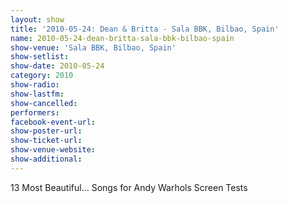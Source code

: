 ```yaml
---
layout: show
title: '2010-05-24: Dean & Britta - Sala BBK, Bilbao, Spain'
name: 2010-05-24-dean-britta-sala-bbk-bilbao-spain
show-venue: 'Sala BBK, Bilbao, Spain'
show-setlist: 
show-date: 2010-05-24
category: 2010
show-radio: 
show-lastfm: 
show-cancelled: 
performers: 
facebook-event-url: 
show-poster-url: 
show-ticket-url: 
show-venue-website: 
show-additional: 
---
```


13 Most Beautiful... Songs for Andy Warhols Screen Tests